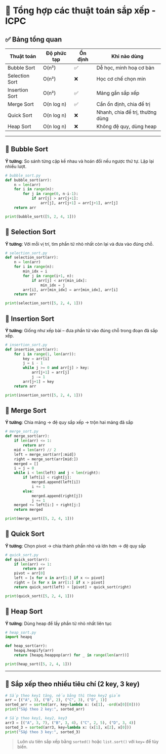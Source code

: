 # 📘 Tổng hợp các thuật toán sắp xếp - ICPC

## ✅ Bảng tổng quan

| Thuật toán     | Độ phức tạp | Ổn định | Khi nào dùng                    |
| -------------- | ----------- | ------- | ------------------------------- |
| Bubble Sort    | O(n²)       | ✅      | Dễ học, minh hoạ cơ bản         |
| Selection Sort | O(n²)       | ❌      | Học cơ chế chọn min             |
| Insertion Sort | O(n²)       | ✅      | Mảng gần sắp xếp                |
| Merge Sort     | O(n log n)  | ✅      | Cần ổn định, chia để trị        |
| Quick Sort     | O(n log n)  | ❌      | Nhanh, chia để trị, thường dùng |
| Heap Sort      | O(n log n)  | ❌      | Không đệ quy, dùng heap         |

---

## 🔹 Bubble Sort

**Ý tưởng**: So sánh từng cặp kề nhau và hoán đổi nếu ngược thứ tự. Lặp lại nhiều lượt.

```python
# bubble_sort.py
def bubble_sort(arr):
    n = len(arr)
    for i in range(n):
        for j in range(0, n-i-1):
            if arr[j] > arr[j+1]:
                arr[j], arr[j+1] = arr[j+1], arr[j]
    return arr

print(bubble_sort([5, 2, 4, 1]))
```

## 🔹 Selection Sort

**Ý tưởng**: Với mỗi vị trí, tìm phần tử nhỏ nhất còn lại và đưa vào đúng chỗ.

```python
# selection_sort.py
def selection_sort(arr):
    n = len(arr)
    for i in range(n):
        min_idx = i
        for j in range(i+1, n):
            if arr[j] < arr[min_idx]:
                min_idx = j
        arr[i], arr[min_idx] = arr[min_idx], arr[i]
    return arr

print(selection_sort([5, 2, 4, 1]))
```

## 🔹 Insertion Sort

**Ý tưởng**: Giống như xếp bài – đưa phần tử vào đúng chỗ trong đoạn đã sắp xếp.

```python
# insertion_sort.py
def insertion_sort(arr):
    for i in range(1, len(arr)):
        key = arr[i]
        j = i - 1
        while j >= 0 and arr[j] > key:
            arr[j+1] = arr[j]
            j -= 1
        arr[j+1] = key
    return arr

print(insertion_sort([5, 2, 4, 1]))
```

## 🔹 Merge Sort

**Ý tưởng**: Chia mảng → đệ quy sắp xếp → trộn hai mảng đã sắp

```python
# merge_sort.py
def merge_sort(arr):
    if len(arr) <= 1:
        return arr
    mid = len(arr) // 2
    left = merge_sort(arr[:mid])
    right = merge_sort(arr[mid:])
    merged = []
    i = j = 0
    while i < len(left) and j < len(right):
        if left[i] < right[j]:
            merged.append(left[i])
            i += 1
        else:
            merged.append(right[j])
            j += 1
    merged += left[i:] + right[j:]
    return merged

print(merge_sort([5, 2, 4, 1]))
```

## 🔹 Quick Sort

**Ý tưởng**: Chọn pivot → chia thành phần nhỏ và lớn hơn → đệ quy sắp

```python
# quick_sort.py
def quick_sort(arr):
    if len(arr) <= 1:
        return arr
    pivot = arr[0]
    left = [x for x in arr[1:] if x <= pivot]
    right = [x for x in arr[1:] if x > pivot]
    return quick_sort(left) + [pivot] + quick_sort(right)

print(quick_sort([5, 2, 4, 1]))
```

## 🔹 Heap Sort

**Ý tưởng**: Dùng heap để lấy phần tử nhỏ nhất liên tục

```python
# heap_sort.py
import heapq

def heap_sort(arr):
    heapq.heapify(arr)
    return [heapq.heappop(arr) for _ in range(len(arr))]

print(heap_sort([5, 2, 4, 1]))
```

---

## 🔄 Sắp xếp theo nhiều tiêu chí (2 key, 3 key)

```python
# Sắp theo key1 tăng, nếu bằng thì theo key2 giảm
arr = [("A", 3), ("B", 2), ("C", 3), ("D", 1)]
sorted_arr = sorted(arr, key=lambda x: (x[1], -ord(x[0][0])))
print("Sắp theo 2 key:", sorted_arr)

# Sắp theo key1, key2, key3
arr3 = [("A", 3, 7), ("B", 3, 4), ("C", 2, 5), ("D", 3, 4)]
sorted_3 = sorted(arr3, key=lambda x: (x[1], x[2], x[0]))
print("Sắp theo 3 key:", sorted_3)
```

> Luôn ưu tiên sắp xếp bằng `sorted()` hoặc `list.sort()` với `key=` để tùy biến.
